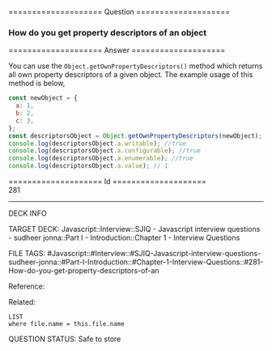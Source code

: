 ==================== Question ====================  

### How do you get property descriptors of an object  

==================== Answer ====================  

You can use the `Object.getOwnPropertyDescriptors()` method which returns all
own property descriptors of a given object. The example usage of this method is
below,

```javascript
const newObject = {
  a: 1,
  b: 2,
  c: 3,
};
const descriptorsObject = Object.getOwnPropertyDescriptors(newObject);
console.log(descriptorsObject.a.writable); //true
console.log(descriptorsObject.a.configurable); //true
console.log(descriptorsObject.a.enumerable); //true
console.log(descriptorsObject.a.value); // 1
```

==================== Id ====================  
281
<!--ID: 1707879828000-->

---

DECK INFO

TARGET DECK: Javascript::Interview::SJIQ - Javascript interview questions - sudheer jonna::Part I - Introduction::Chapter 1 - Interview Questions

FILE TAGS: #Javascript::#Interview::#SJIQ-Javascript-interview-questions-sudheer-jonna::#Part-I-Introduction::#Chapter-1-Interview-Questions::#281-How-do-you-get-property-descriptors-of-an

Reference:

Related:

```dataview
LIST
where file.name = this.file.name
```
QUESTION STATUS: Safe to store
